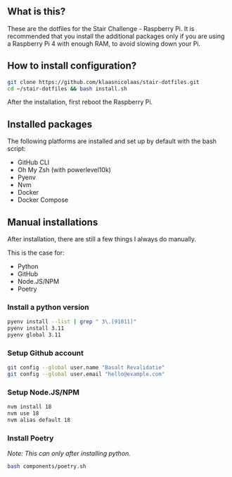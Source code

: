 ## What is this?

These are the dotfiles for the Stair Challenge - Raspberry Pi. It is recommended
that you install the additional packages only if you are using a Raspberry Pi 4 with
enough RAM, to avoid slowing down your Pi.

## How to install configuration?

```bash
git clone https://github.com/klaasnicolaas/stair-dotfiles.git
cd ~/stair-dotfiles && bash install.sh
```
After the installation, first reboot the Raspberry Pi.

## Installed packages

The following platforms are installed and set up by default with the bash script:

- GitHub CLI
- Oh My Zsh (with powerlevel10k)
- Pyenv
- Nvm
- Docker
- Docker Compose

## Manual installations

After installation, there are still a few things I always do manually.

This is the case for:

- Python
- GitHub
- Node.JS/NPM
- Poetry

### Install a python version

```bash
pyenv install --list | grep " 3\.[91011]"
pyenv install 3.11
pyenv global 3.11
```

### Setup Github account

```bash
git config --global user.name "Basalt Revalidatie"
git config --global user.email "hello@example.com"
```

### Setup Node.JS/NPM

```bash
nvm install 18
nvm use 18
nvm alias default 18
```

### Install Poetry

_Note: This can only after installing python._

```bash
bash components/poetry.sh
```